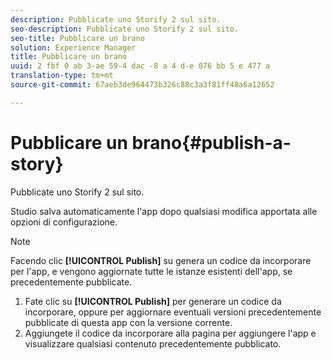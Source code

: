 ```yaml
---
description: Pubblicate uno Storify 2 sul sito.
seo-description: Pubblicate uno Storify 2 sul sito.
seo-title: Pubblicare un brano
solution: Experience Manager
title: Pubblicare un brano
uuid: 2 fbf 0 ab 3-ae 59-4 dac -8 a 4 d-e 076 bb 5 e 477 a
translation-type: tm+mt
source-git-commit: 67aeb3de964473b326c88c3a3f81ff48a6a12652

---
```



# Pubblicare un brano{#publish-a-story}

Pubblicate uno Storify 2 sul sito.

Studio salva automaticamente l'app dopo qualsiasi modifica apportata alle opzioni di configurazione.

>[!NOTE]
>
>Facendo clic **[!UICONTROL Publish]** su genera un codice da incorporare per l'app, e vengono aggiornate tutte le istanze esistenti dell'app, se precedentemente pubblicate.

1. Fate clic su **[!UICONTROL Publish]** per generare un codice da incorporare, oppure per aggiornare eventuali versioni precedentemente pubblicate di questa app con la versione corrente.
1. Aggiungete il codice da incorporare alla pagina per aggiungere l'app e visualizzare qualsiasi contenuto precedentemente pubblicato.
